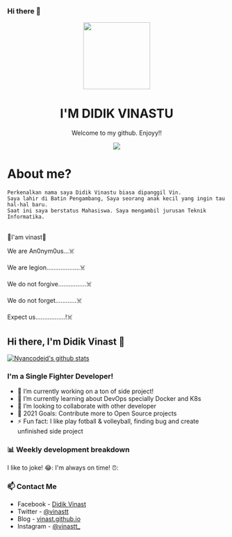 ### Hi there 👋

<p align="center">
  <img src="https://user-images.githubusercontent.com/50107558/70987321-387b4a80-20f2-11ea-94e0-9a1078e14e37.png" width="154"></center>
  <h1 align="center">I'M DIDIK VINASTU</h1>
  <p align="center">Welcome to my github. Enjoyy!!<p>
<p align="center">
  <img src="https://img.shields.io/badge/Instagram-vinastt_-red"></center>


  # About me?
  ```
  Perkenalkan nama saya Didik Vinastu biasa dipanggil Vin. 
  Saya lahir di Batin Pengambang, Saya seorang anak kecil yang ingin tau hal-hal baru. 
  Saat ini saya berstatus Mahasiswa. Saya mengambil jurusan Teknik Informatika.
  ```

<p><br>👻I'am vinast👻</br>
<span><p>We are An0nym0us...☠️</p></span>
<p>We are legion...................☠️</p>
<p>We do not forgive................☠️</p>
<p>We do not forget............☠️</p>
<p>Expect us.................!☠️</p>

## Hi there, I'm Didik Vinast 👋

[![Nyancodeid's github stats](https://github-readme-stats.vercel.app/api?username=vinast)](https://github.com/vinast/vinast)

### I'm a Single Fighter Developer!
- 🔭 I’m currently working on a ton of side project!
- 🌱 I’m currently learning about DevOps specially Docker and K8s
- 👯 I’m looking to collaborate with other developer
- 🥅 2021 Goals: Contribute more to Open Source projects
- ⚡ Fun fact: I like play fotball & volleyball, finding bug and create unfinished side project 

### 📊 Weekly development breakdown

I like to joke! 😂:
I'm always on time! ⏰:

### 📫 Contact Me
- Facebook - [Didik Vinast](https://www.facebook.com/profile.php?id=100026730090913)
- Twitter - [@vinastt](https://twitter.com/vinastt)
- Blog - [vinast.github.io](https://vinast.github.io/)
- Instagram - [@vinastt_](https://instagram.com/vinastt_)
